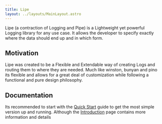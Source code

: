 ```yaml
---
title: Lipe
layout: ../layouts/MainLayout.astro
---
```

Lipe (a contraction of Logging and Pipe) is a Lightweight yet powerful Logging library for any use case. It allows the developer to specify exactly where the data should end up and in which form.

## Motivation
Lipe was created to be a Flexible and Extendable way of creating Logs and routing them to where they are needed. Much like winston, bunyan and pino its flexible and allows for a great deal of customization while following a functional and pure design philosophy.

## Documentation

Its recommended to start with the [Quick Start](./quickstart) guide to get the most simple version up and running. Although the [Introduction](./introduction) page contains more information and details
